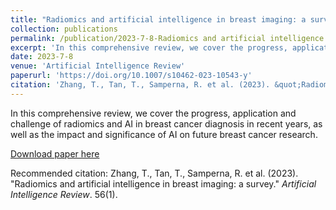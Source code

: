 ```yaml
---
title: "Radiomics and artificial intelligence in breast imaging: a survey"
collection: publications
permalink: /publication/2023-7-8-Radiomics and artificial intelligence in breast imaging
excerpt: 'In this comprehensive review, we cover the progress, application and challenge of radiomics and AI in breast cancer diagnosis in recent years, as well as the impact and significance of AI on future breast cancer research.'
date: 2023-7-8
venue: 'Artificial Intelligence Review'
paperurl: 'https://doi.org/10.1007/s10462-023-10543-y'
citation: 'Zhang, T., Tan, T., Samperna, R. et al. (2023). &quot;Radiomics and artificial intelligence in breast imaging: a survey.&quot; <i>Artificial Intelligence Review</i>. 56(1).'
---
```

In this comprehensive review, we cover the progress, application and challenge of radiomics and AI in breast cancer diagnosis in recent years, as well as the impact and significance of AI on future breast cancer research.

[Download paper here](https://doi.org/10.1007/s10462-023-10543-y)

Recommended citation: Zhang, T., Tan, T., Samperna, R. et al. (2023). "Radiomics and artificial intelligence in breast imaging: a survey." <i>Artificial Intelligence Review</i>. 56(1).
